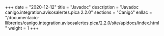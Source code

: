 +++
date        = "2020-12-12"
title       = "Javadoc"
description = "Javadoc canigo.integration.avisosalertes.pica 2.2.0"
sections    = "Canigó"
enllac		= "/documentacio-llibreries/canigo.integration.avisosalertes.pica/2.2.0/site/apidocs/index.html"
weight		= 1
+++
